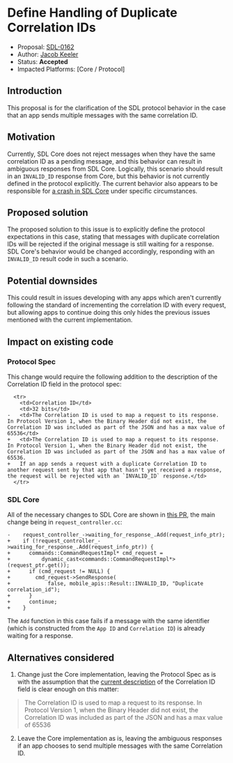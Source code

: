 # Define Handling of Duplicate Correlation IDs

* Proposal: [SDL-0162](0162-define-handling-of-duplicate-correlation-ids.md)
* Author: [Jacob Keeler](https://github.com/jacobkeeler)
* Status: **Accepted**
* Impacted Platforms: [Core / Protocol]

## Introduction

This proposal is for the clarification of the SDL protocol behavior in the case that an app sends multiple messages with the same correlation ID.

## Motivation

Currently, SDL Core does not reject messages when they have the same correlation ID as a pending message, and this behavior can result in ambiguous responses from SDL Core. Logically, this scenario should result in an `INVALID_ID` response from Core, but this behavior is not currently defined in the protocol explicitly. The current behavior also appears to be responsible for [a crash in SDL Core](https://github.com/smartdevicelink/sdl_core/issues/2009) under specific circumstances.

## Proposed solution

The proposed solution to this issue is to explicitly define the protocol expectations in this case, stating that messages with duplicate correlation IDs will be rejected if the original message is still waiting for a response. SDL Core's behavior would be changed accordingly, responding with an `INVALID_ID` result code in such a scenario.

## Potential downsides

This could result in issues developing with any apps which aren't currently following the standard of incrementing the correlation ID with every request, but allowing apps to continue doing this only hides the previous issues mentioned with the current implementation.

## Impact on existing code

### Protocol Spec

This change would require the following addition to the description of the Correlation ID field in the protocol spec:

```
  <tr>
    <td>Correlation ID</td>
    <td>32 bits</td>
-   <td>The Correlation ID is used to map a request to its response. In Protocol Version 1, when the Binary Header did not exist, the Correlation ID was included as part of the JSON and has a max value of 65536</td>
+   <td>The Correlation ID is used to map a request to its response. In Protocol Version 1, when the Binary Header did not exist, the Correlation ID was included as part of the JSON and has a max value of 65536. 
+   If an app sends a request with a duplicate Correlation ID to another request sent by that app that hasn't yet received a response, the request will be rejected with an `INVALID_ID` response.</td>
  </tr>
```

### SDL Core

All of the necessary changes to SDL Core are shown in [this PR](https://github.com/smartdevicelink/sdl_core/pull/2101/files), the main change being in `request_controller.cc`:

```
-    request_controller_->waiting_for_response_.Add(request_info_ptr);
+    if (!request_controller_->waiting_for_response_.Add(request_info_ptr)) {
+      commands::CommandRequestImpl* cmd_request =
+          dynamic_cast<commands::CommandRequestImpl*>(request_ptr.get());
+      if (cmd_request != NULL) {
+        cmd_request->SendResponse(
+            false, mobile_apis::Result::INVALID_ID, "Duplicate correlation_id");
+      }
+      continue;
+    }
```

The `Add` function in this case fails if a message with the same identifier (which is constructed from the `App ID` and `Correlation ID`) is already waiting for a response.

## Alternatives considered

1. Change just the Core implementation, leaving the Protocol Spec as is with the assumption that the [current description](https://github.com/smartdevicelink/protocol_spec#5211-binary-header-fields) of the Correlation ID field is clear enough on this matter:
  > The Correlation ID is used to map a request to its response. In Protocol Version 1, when the Binary Header did not exist, the Correlation ID was included as part of the JSON and has a max value of 65536
  
2. Leave the Core implementation as is, leaving the ambiguous responses if an app chooses to send multiple messages with the same Correlation ID.
